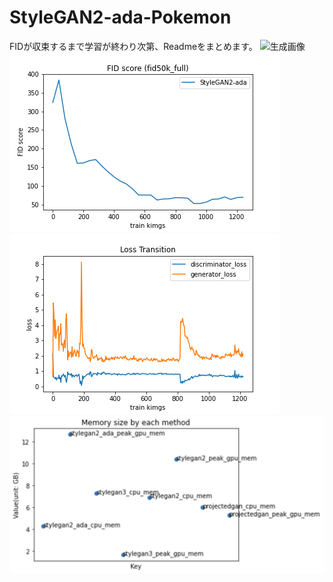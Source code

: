 # StyleGAN2-ada-Pokemon
FIDが収束するまで学習が終わり次第、Readmeをまとめます。
![生成画像](generate-pokemons.png)
![FIDスコアグラフ](stylegan2-ada-fid.png)
![Lossグラフ](stylegan2-ada-loss.png)
![メモリ消費量(他のリポジトリも参考）](memory-consumption.png)
